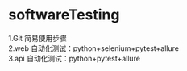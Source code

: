 # softwareTesting
1.Git 简易使用步骤  
2.web 自动化测试：python+selenium+pytest+allure  
3.api 自动化测试：python+pytest+allure
